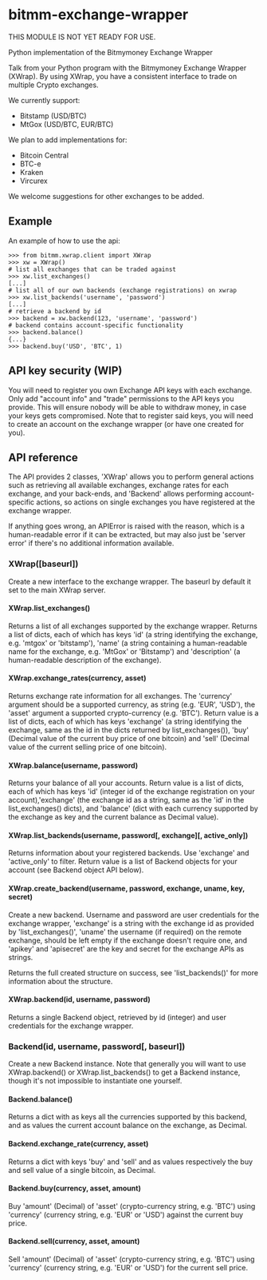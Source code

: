 bitmm-exchange-wrapper
======================

THIS MODULE IS NOT YET READY FOR USE.

Python implementation of the Bitmymoney Exchange Wrapper

Talk from your Python program with the Bitmymoney Exchange Wrapper (XWrap). By
using XWrap, you have a consistent interface to trade on multiple Crypto
exchanges.

We currently support:
* Bitstamp (USD/BTC)
* MtGox (USD/BTC, EUR/BTC)

We plan to add implementations for:
* Bitcoin Central
* BTC-e
* Kraken
* Vircurex

We welcome suggestions for other exchanges to be added.

## Example

An example of how to use the api:

    >>> from bitmm.xwrap.client import XWrap
    >>> xw = XWrap()
    # list all exchanges that can be traded against
    >>> xw.list_exchanges()
    [...]
    # list all of our own backends (exchange registrations) on xwrap
    >>> xw.list_backends('username', 'password')
    [...]
    # retrieve a backend by id
    >>> backend = xw.backend(123, 'username', 'password')
    # backend contains account-specific functionality
    >>> backend.balance()
    {...}
    >>> backend.buy('USD', 'BTC', 1)

## API key security (WIP)

You will need to register you own Exchange API keys with each exchange. Only
add "account info" and "trade" permissions to the API keys you provide. This
will ensure nobody will be able to withdraw money, in case your keys gets
compromised. Note that to register said keys, you will need to create an
account on the exchange wrapper (or have one created for you).

## API reference

The API provides 2 classes, 'XWrap' allows you to perform general actions
such as retrieving all available exchanges, exchange rates for each exchange,
and your back-ends, and 'Backend' allows performing account-specific actions,
so actions on single exchanges you have registered at the exchange wrapper.

If anything goes wrong, an APIError is raised with the reason, which is a
human-readable error if it can be extracted, but may also just be 'server
error' if there's no additional information available.

### XWrap([baseurl])

Create a new interface to the exchange wrapper. The baseurl by default it set
to the main XWrap server.

#### XWrap.list_exchanges()

Returns a list of all exchanges supported by the exchange wrapper. Returns
a list of dicts, each of which has keys 'id' (a string identifying the
exchange, e.g. 'mtgox' or 'bitstamp'), 'name' (a string containing a
human-readable name for the exchange, e.g. 'MtGox' or 'Bitstamp') and
'description' (a human-readable description of the exchange).

#### XWrap.exchange_rates(currency, asset)

Returns exchange rate information for all exchanges. The 'currency' argument
should be a supported currency, as string (e.g. 'EUR', 'USD'), the 'asset'
argument a supported crypto-currency (e.g. 'BTC'). Return value is a list
of dicts, each of which has keys 'exchange' (a string identifying the exchange,
same as the id in the dicts returned by list_exchanges()), 'buy' (Decimal value
of the current buy price of one bitcoin) and 'sell' (Decimal value of the
current selling price of one bitcoin).

#### XWrap.balance(username, password)

Returns your balance of all your accounts. Return value is a list of dicts,
each of which has keys 'id' (integer id of the exchange registration on your
account),'exchange' (the exchange id as a string, same as the 'id' in the
list_exchanges() dicts), and 'balance' (dict with each currency supported by
the exchange as key and the current balance as Decimal value).

#### XWrap.list_backends(username, password[, exchange][, active_only])

Returns information about your registered backends. Use 'exchange' and
'active_only' to filter. Return value is a list of Backend objects for
your account (see Backend object API below).

#### XWrap.create_backend(username, password, exchange, uname, key, secret)

Create a new backend. Username and password are user credentials for the
exchange wrapper, 'exchange' is a string with the exchange id as provided by
'list_exchanges()', 'uname' the username (if required) on the remote exchange,
should be left empty if the exchange doesn't require one, and 'apikey' and
'apisecret' are the key and secret for the exchange APIs as strings.

Returns the full created structure on success, see 'list_backends()' for more
information about the structure.

#### XWrap.backend(id, username, password)

Returns a single Backend object, retrieved by id (integer) and user credentials
for the exchange wrapper.

### Backend(id, username, password[, baseurl])

Create a new Backend instance. Note that generally you will want to use
XWrap.backend() or XWrap.list_backends() to get a Backend instance, though
it's not impossible to instantiate one yourself.

#### Backend.balance()

Returns a dict with as keys all the currencies supported by this backend,
and as values the current account balance on the exchange, as Decimal.

#### Backend.exchange_rate(currency, asset)

Returns a dict with keys 'buy' and 'sell' and as values respectively the buy
and sell value of a single bitcoin, as Decimal.

#### Backend.buy(currency, asset, amount)

Buy 'amount' (Decimal) of 'asset' (crypto-currency string, e.g. 'BTC') using
'currency' (currency string, e.g. 'EUR' or 'USD') against the current buy
price.

#### Backend.sell(currency, asset, amount)

Sell 'amount' (Decimal) of 'asset' (crypto-currency string, e.g. 'BTC') using
'currency' (currency string, e.g. 'EUR' or 'USD') for the current sell price.
